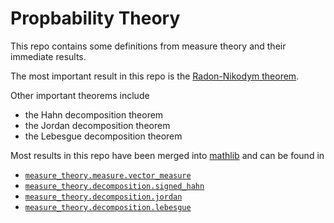 # Propbability Theory

This repo contains some definitions from measure theory and their immediate results. 

The most important result in this repo is the [Radon-Nikodym theorem](https://github.com/JasonKYi/probability_theory/blob/main/src/singular.lean#L479). 

Other important theorems include 
- the Hahn decomposition theorem
- the Jordan decomposition theorem
- the Lebesgue decomposition theorem

Most results in this repo have been merged into [mathlib](https://github.com/leanprover-community/mathlib) and can be found in 
- [`measure_theory.measure.vector_measure`](https://github.com/leanprover-community/mathlib/blob/master/src/measure_theory/measure/vector_measure.lean)
- [`measure_theory.decomposition.signed_hahn`](https://github.com/leanprover-community/mathlib/blob/master/src/measure_theory/decomposition/signed_hahn.lean)
- [`measure_theory.decomposition.jordan`](https://github.com/leanprover-community/mathlib/blob/master/src/measure_theory/decomposition/jordan.lean)
- [`measure_theory.decomposition.lebesgue`](https://github.com/leanprover-community/mathlib/blob/master/src/measure_theory/decomposition/jordan.lean)
